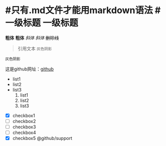 #只有.md文件才能用markdown语法
#一级标题
一级标题
==
__粗体__
**粗体**
*斜体*
_斜体_
~~删除线~~
>引用文本
`灰色阴影`
```
灰色阴影
```
这是github网址：[github](https://github.com)
- list1
- list2
- list3
  1. list1
    2. list2
    3. list3
- [x] checkbox1
- [ ] checkbox2
- [ ] checkbox3
- [ ] checkbox4
- [x] checkbox5
@github/support
